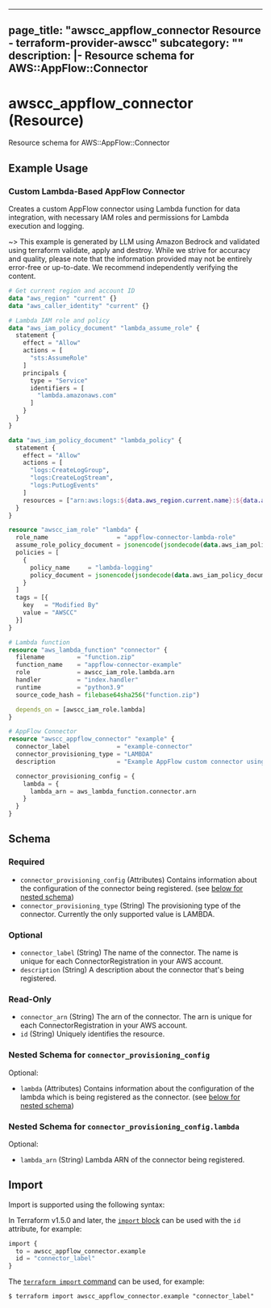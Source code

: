 
---
page_title: "awscc_appflow_connector Resource - terraform-provider-awscc"
subcategory: ""
description: |-
  Resource schema for AWS::AppFlow::Connector
---

# awscc_appflow_connector (Resource)

Resource schema for AWS::AppFlow::Connector

## Example Usage

### Custom Lambda-Based AppFlow Connector

Creates a custom AppFlow connector using Lambda function for data integration, with necessary IAM roles and permissions for Lambda execution and logging.

~> This example is generated by LLM using Amazon Bedrock and validated using terraform validate, apply and destroy. While we strive for accuracy and quality, please note that the information provided may not be entirely error-free or up-to-date. We recommend independently verifying the content.

```terraform
# Get current region and account ID
data "aws_region" "current" {}
data "aws_caller_identity" "current" {}

# Lambda IAM role and policy
data "aws_iam_policy_document" "lambda_assume_role" {
  statement {
    effect = "Allow"
    actions = [
      "sts:AssumeRole"
    ]
    principals {
      type = "Service"
      identifiers = [
        "lambda.amazonaws.com"
      ]
    }
  }
}

data "aws_iam_policy_document" "lambda_policy" {
  statement {
    effect = "Allow"
    actions = [
      "logs:CreateLogGroup",
      "logs:CreateLogStream",
      "logs:PutLogEvents"
    ]
    resources = ["arn:aws:logs:${data.aws_region.current.name}:${data.aws_caller_identity.current.account_id}:*"]
  }
}

resource "awscc_iam_role" "lambda" {
  role_name                   = "appflow-connector-lambda-role"
  assume_role_policy_document = jsonencode(jsondecode(data.aws_iam_policy_document.lambda_assume_role.json))
  policies = [
    {
      policy_name     = "lambda-logging"
      policy_document = jsonencode(jsondecode(data.aws_iam_policy_document.lambda_policy.json))
    }
  ]
  tags = [{
    key   = "Modified By"
    value = "AWSCC"
  }]
}

# Lambda function
resource "aws_lambda_function" "connector" {
  filename         = "function.zip"
  function_name    = "appflow-connector-example"
  role             = awscc_iam_role.lambda.arn
  handler          = "index.handler"
  runtime          = "python3.9"
  source_code_hash = filebase64sha256("function.zip")

  depends_on = [awscc_iam_role.lambda]
}

# AppFlow Connector
resource "awscc_appflow_connector" "example" {
  connector_label             = "example-connector"
  connector_provisioning_type = "LAMBDA"
  description                 = "Example AppFlow custom connector using Lambda"

  connector_provisioning_config = {
    lambda = {
      lambda_arn = aws_lambda_function.connector.arn
    }
  }
}
```

<!-- schema generated by tfplugindocs -->
## Schema

### Required

- `connector_provisioning_config` (Attributes) Contains information about the configuration of the connector being registered. (see [below for nested schema](#nestedatt--connector_provisioning_config))
- `connector_provisioning_type` (String) The provisioning type of the connector. Currently the only supported value is LAMBDA.

### Optional

- `connector_label` (String) The name of the connector. The name is unique for each ConnectorRegistration in your AWS account.
- `description` (String) A description about the connector that's being registered.

### Read-Only

- `connector_arn` (String) The arn of the connector. The arn is unique for each ConnectorRegistration in your AWS account.
- `id` (String) Uniquely identifies the resource.

<a id="nestedatt--connector_provisioning_config"></a>
### Nested Schema for `connector_provisioning_config`

Optional:

- `lambda` (Attributes) Contains information about the configuration of the lambda which is being registered as the connector. (see [below for nested schema](#nestedatt--connector_provisioning_config--lambda))

<a id="nestedatt--connector_provisioning_config--lambda"></a>
### Nested Schema for `connector_provisioning_config.lambda`

Optional:

- `lambda_arn` (String) Lambda ARN of the connector being registered.

## Import

Import is supported using the following syntax:

In Terraform v1.5.0 and later, the [`import` block](https://developer.hashicorp.com/terraform/language/import) can be used with the `id` attribute, for example:

```terraform
import {
  to = awscc_appflow_connector.example
  id = "connector_label"
}
```

The [`terraform import` command](https://developer.hashicorp.com/terraform/cli/commands/import) can be used, for example:

```shell
$ terraform import awscc_appflow_connector.example "connector_label"
```
